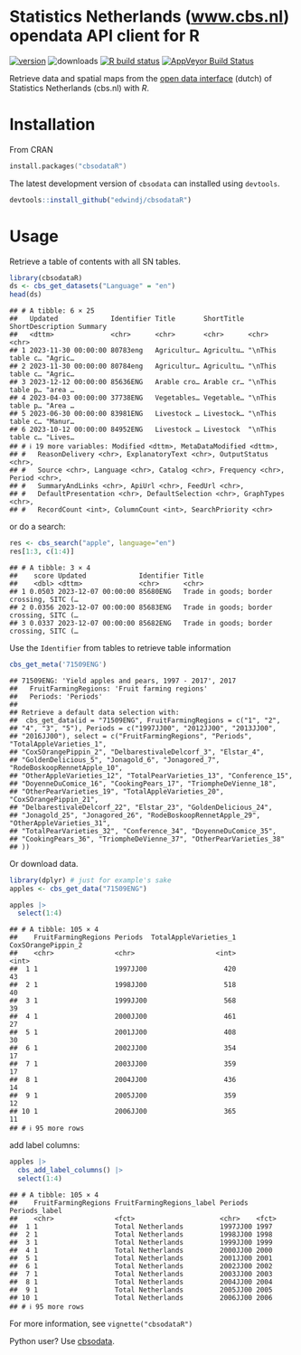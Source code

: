 
# Statistics Netherlands (www.cbs.nl) opendata API client for R

[![version](http://www.r-pkg.org/badges/version/cbsodataR)](https://CRAN.R-project.org/package=cbsodataR)
![downloads](http://cranlogs.r-pkg.org/badges/cbsodataR) [![R build
status](https://github.com/edwindj/cbsodataR/workflows/R-CMD-check/badge.svg)](https://github.com/edwindj/cbsodataR/actions)
[![AppVeyor Build
Status](https://ci.appveyor.com/api/projects/status/github/edwindj/cbsodatar?branch=master)](https://ci.appveyor.com/project/edwindj/cbsodatar)

Retrieve data and spatial maps from the [open data
interface](http://www.cbs.nl/nl-NL/menu/cijfers/statline/open-data/default.htm)
(dutch) of Statistics Netherlands (cbs.nl) with *R*.

# Installation

From CRAN

``` s
install.packages("cbsodataR")
```

The latest development version of `cbsodata` can installed using
`devtools`.

``` r
devtools::install_github("edwindj/cbsodataR")
```

# Usage

Retrieve a table of contents with all SN tables.

``` r
library(cbsodataR)
ds <- cbs_get_datasets("Language" = "en")
head(ds)
```

    ## # A tibble: 6 × 25
    ##   Updated             Identifier Title       ShortTitle ShortDescription Summary
    ##   <dttm>              <chr>      <chr>       <chr>      <chr>            <chr>  
    ## 1 2023-11-30 00:00:00 80783eng   Agricultur… Agricultu… "\nThis table c… "Agric…
    ## 2 2023-11-30 00:00:00 80784eng   Agricultur… Agricultu… "\nThis table c… "Agric…
    ## 3 2023-12-12 00:00:00 85636ENG   Arable cro… Arable cr… "\nThis table p… "area …
    ## 4 2023-04-03 00:00:00 37738ENG   Vegetables… Vegetable… "\nThis table p… "Area …
    ## 5 2023-06-30 00:00:00 83981ENG   Livestock … Livestock… "\nThis table c… "Manur…
    ## 6 2023-10-12 00:00:00 84952ENG   Livestock … Livestock  "\nThis table c… "Lives…
    ## # ℹ 19 more variables: Modified <dttm>, MetaDataModified <dttm>,
    ## #   ReasonDelivery <chr>, ExplanatoryText <chr>, OutputStatus <chr>,
    ## #   Source <chr>, Language <chr>, Catalog <chr>, Frequency <chr>, Period <chr>,
    ## #   SummaryAndLinks <chr>, ApiUrl <chr>, FeedUrl <chr>,
    ## #   DefaultPresentation <chr>, DefaultSelection <chr>, GraphTypes <chr>,
    ## #   RecordCount <int>, ColumnCount <int>, SearchPriority <chr>

or do a search:

``` r
res <- cbs_search("apple", language="en")
res[1:3, c(1:4)]
```

    ## # A tibble: 3 × 4
    ##    score Updated             Identifier Title                                   
    ##    <dbl> <dttm>              <chr>      <chr>                                   
    ## 1 0.0503 2023-12-07 00:00:00 85680ENG   Trade in goods; border crossing, SITC (…
    ## 2 0.0356 2023-12-07 00:00:00 85683ENG   Trade in goods; border crossing, SITC (…
    ## 3 0.0337 2023-12-07 00:00:00 85682ENG   Trade in goods; border crossing, SITC (…

Use the `Identifier` from tables to retrieve table information

``` r
cbs_get_meta('71509ENG')
```

    ## 71509ENG: 'Yield apples and pears, 1997 - 2017', 2017
    ##   FruitFarmingRegions: 'Fruit farming regions'
    ##   Periods: 'Periods' 
    ## 
    ## Retrieve a default data selection with:
    ##  cbs_get_data(id = "71509ENG", FruitFarmingRegions = c("1", "2", 
    ## "4", "3", "5"), Periods = c("1997JJ00", "2012JJ00", "2013JJ00", 
    ## "2016JJ00"), select = c("FruitFarmingRegions", "Periods", "TotalAppleVarieties_1", 
    ## "CoxSOrangePippin_2", "DelbarestivaleDelcorf_3", "Elstar_4", 
    ## "GoldenDelicious_5", "Jonagold_6", "Jonagored_7", "RodeBoskoopRennetApple_10", 
    ## "OtherAppleVarieties_12", "TotalPearVarieties_13", "Conference_15", 
    ## "DoyenneDuComice_16", "CookingPears_17", "TriompheDeVienne_18", 
    ## "OtherPearVarieties_19", "TotalAppleVarieties_20", "CoxSOrangePippin_21", 
    ## "DelbarestivaleDelcorf_22", "Elstar_23", "GoldenDelicious_24", 
    ## "Jonagold_25", "Jonagored_26", "RodeBoskoopRennetApple_29", "OtherAppleVarieties_31", 
    ## "TotalPearVarieties_32", "Conference_34", "DoyenneDuComice_35", 
    ## "CookingPears_36", "TriompheDeVienne_37", "OtherPearVarieties_38"
    ## ))

Or download data.

``` r
library(dplyr) # just for example's sake
apples <- cbs_get_data("71509ENG") 

apples |> 
  select(1:4)
```

    ## # A tibble: 105 × 4
    ##    FruitFarmingRegions Periods  TotalAppleVarieties_1 CoxSOrangePippin_2
    ##    <chr>               <chr>                    <int>              <int>
    ##  1 1                   1997JJ00                   420                 43
    ##  2 1                   1998JJ00                   518                 40
    ##  3 1                   1999JJ00                   568                 39
    ##  4 1                   2000JJ00                   461                 27
    ##  5 1                   2001JJ00                   408                 30
    ##  6 1                   2002JJ00                   354                 17
    ##  7 1                   2003JJ00                   359                 17
    ##  8 1                   2004JJ00                   436                 14
    ##  9 1                   2005JJ00                   359                 12
    ## 10 1                   2006JJ00                   365                 11
    ## # ℹ 95 more rows

add label columns:

``` r
apples |> 
  cbs_add_label_columns() |> 
  select(1:4)
```

    ## # A tibble: 105 × 4
    ##    FruitFarmingRegions FruitFarmingRegions_label Periods  Periods_label
    ##    <chr>               <fct>                     <chr>    <fct>        
    ##  1 1                   Total Netherlands         1997JJ00 1997         
    ##  2 1                   Total Netherlands         1998JJ00 1998         
    ##  3 1                   Total Netherlands         1999JJ00 1999         
    ##  4 1                   Total Netherlands         2000JJ00 2000         
    ##  5 1                   Total Netherlands         2001JJ00 2001         
    ##  6 1                   Total Netherlands         2002JJ00 2002         
    ##  7 1                   Total Netherlands         2003JJ00 2003         
    ##  8 1                   Total Netherlands         2004JJ00 2004         
    ##  9 1                   Total Netherlands         2005JJ00 2005         
    ## 10 1                   Total Netherlands         2006JJ00 2006         
    ## # ℹ 95 more rows

For more information, see `vignette("cbsodataR")`

Python user? Use [cbsodata](https://github.com/J535D165/cbsodata).
